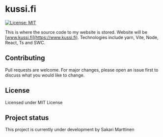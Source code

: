 # kussi.fi

[![License: MIT](https://img.shields.io/badge/License-MIT-orange.svg)](https://choosealicense.com/licenses/mit/)

This is where the source code to my website is stored. Website will be [www.kussi.fi](https://www.kussi.fi). Technologies include yarn, Vite, Node, React, Ts and SWC.

## Contributing

Pull requests are welcome. For major changes, please open an issue first to discuss what you would like to change.

## License

Licensed under MIT License

## Project status

This project is currently under development by Sakari Marttinen
